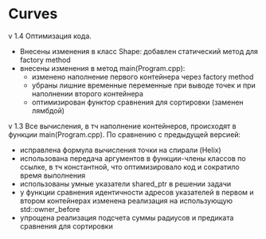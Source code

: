 # Curves
v 1.4 Оптимизация кода. 
- Внесены изменения в класс Shape: добавлен статический метод для factory method
- внесены изменения в метод main(Program.cpp):
  - изменено наполнение первого контейнера через factory method
  - убраны лишние временные переменные при выводе точек и при наполнении второго контейнера
  - оптимизирован функтор сравнения для сортировки (заменен лямбдой)

v 1.3 Все вычисления, в тч наполнение контейнеров, происходят в функции main(Program.cpp).
По сравнению с предыдущей версией: 
- исправлена формула вычисления точки на спирали (Helix)
- использована передача аргументов в функции-члены классов по ссылке, в тч константной, что оптимизировало код и сократило время выполнения
- использованы умные указатели shared_ptr в решении задачи
- у функции сравнения идентичности адресов указателей в первом и втором контейнерах изменена реализация на использующую std::owner_before
- упрощена реализация подсчета суммы радиусов и предиката сравнения для сортировки
